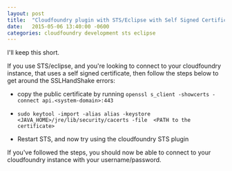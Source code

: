 ```yaml
---
layout: post
title:  "Cloudfoundry plugin with STS/Eclipse with Self Signed Certificates"
date:   2015-05-06 13:40:00 -0600
categories: cloudfoundry development sts eclipse
---
```


I'll keep this short.

If you use STS/eclipse, and you're looking to connect to your cloudfoundry instance, that uses a self signed certificate, then follow the steps below to get around the SSLHandShake errors:

- copy the public certificate by running `openssl s_client -showcerts -connect api.<system-domain>:443`

- `sudo keytool -import -alias alias -keystore <JAVA_HOME>/jre/lib/security/cacerts -file  <PATH to the certificate>`

- Restart STS, and now try using the cloudfoundry STS plugin

If you've followed the steps, you should now be able to connect to your cloudfoundry instance with your username/password.
